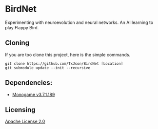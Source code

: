 # BirdNet

Experimenting with neuroevolution and neural networks.
An AI learning to play Flappy Bird.

## Cloning
If you are too clone this project, here is the simple commands.
```
git clone https://github.com/TxJson/BirdNet [Location]
git submodule update --init --recursive
```

## Dependencies:
- [Monogame v3.7.1.189](http://community.monogame.net/t/monogame-3-7-1-release/11173)

## Licensing

[Apache License 2.0](https://github.com/TxJson/BirdNet/blob/master/LICENSE)
